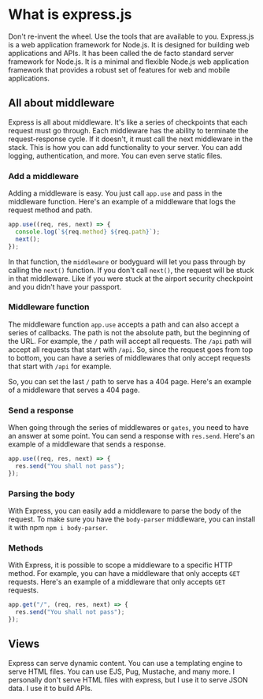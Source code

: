 # What is express.js

Don't re-invent the wheel. Use the tools that are available to you. Express.js is a web application framework for Node.js. It is designed for building web applications and APIs. It has been called the de facto standard server framework for Node.js. It is a minimal and flexible Node.js web application framework that provides a robust set of features for web and mobile applications.

## All about middleware

Express is all about middleware. It's like a series of checkpoints that each request must go through. Each middleware has the ability to terminate the request-response cycle. If it doesn't, it must call the next middleware in the stack. This is how you can add functionality to your server. You can add logging, authentication, and more. You can even serve static files.

### Add a middleware

Adding a middleware is easy. You just call `app.use` and pass in the middleware function. Here's an example of a middleware that logs the request method and path.

```javascript
app.use((req, res, next) => {
  console.log(`${req.method} ${req.path}`);
  next();
});
```

In that function, the `middleware` or bodyguard will let you pass through by calling the `next()` function. If you don't call `next()`, the request will be stuck in that middleware. Like if you were stuck at the airport security checkpoint and you didn't have your passport.

### Middleware function

The middleware function `app.use` accepts a path and can also accept a series of callbacks. The path is not the absolute path, but the beginning of the URL. For example, the `/` path will accept all requests. The `/api` path will accept all requests that start with `/api`. So, since the request goes from top to bottom, you can have a series of middlewares that only accept requests that start with `/api` for example.

So, you can set the last `/` path to serve has a 404 page. Here's an example of a middleware that serves a 404 page.

### Send a response

When going through the series of middlewares or `gates`, you need to have an answer at some point. You can send a response with `res.send`. Here's an example of a middleware that sends a response.

```javascript
app.use((req, res, next) => {
  res.send("You shall not pass");
});
```

### Parsing the body

With Express, you can easily add a middleware to parse the body of the request. To make sure you have the `body-parser` middleware, you can install it with npm `npm i body-parser`.

### Methods

With Express, it is possible to scope a middleware to a specific HTTP method. For example, you can have a middleware that only accepts `GET` requests. Here's an example of a middleware that only accepts `GET` requests.

```javascript
app.get("/", (req, res, next) => {
  res.send("You shall not pass");
});
```

## Views

Express can serve dynamic content. You can use a templating engine to serve HTML files. You can use EJS, Pug, Mustache, and many more. I personally don't serve HTML files with express, but I use it to serve JSON data. I use it to build APIs.
